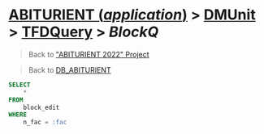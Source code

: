 # [ABITURIENT (*application*)](../../app_abiturient_2022.md) > [DMUnit](../DMUnit.md) > [TFDQuery](TDFQuery.md) > *BlockQ*

> Back to ["ABITURIENT 2022" Project](/README.md)

> Back to [DB_ABITURIENT](../../../db/db_abiturient_2022.md)

```sql
SELECT
    *
FROM
    block_edit
WHERE
    n_fac = :fac
```